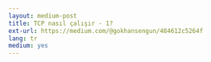 ```yaml
---
layout: medium-post
title: TCP nasıl çalışır - 1?
ext-url: https://medium.com/@gokhansengun/484612c5264f
lang: tr
medium: yes 
---
```

